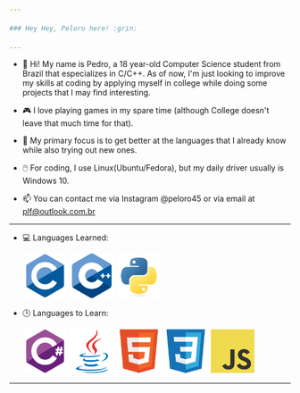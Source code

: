 ```yaml
---

### Hey Hey, Peloro here! :grin:

---
```



- 🔭 Hi! My name is Pedro, a 18 year-old Computer Science student from Brazil that especializes in C/C++. As of now, I'm just looking to improve my skills at coding by applying myself in college while doing some projects that I may find interesting.

- 🎮 I love playing games in my spare time (although College doesn't leave that much time for that).

- 🌱 My primary focus is to get better at the languages that I already know while also trying out new ones.

- 🖱️ For coding, I use Linux(Ubuntu/Fedora), but my daily driver usually is Windows 10.

- 📫 You can contact me via Instagram @peloro45 or via email at plf@outlook.com.br


---


- 💻 Languages Learned:

  <img src="https://github.com/devicons/devicon/blob/master/icons/c/c-original.svg" width="80" height="80"> <img src="https://github.com/devicons/devicon/blob/master/icons/cplusplus/cplusplus-original.svg" width="80" height="80"> <img src="https://github.com/devicons/devicon/blob/master/icons/python/python-original.svg" width="80" height="80">

- 🕒 Languages to Learn:

  <img src="https://github.com/devicons/devicon/blob/master/icons/csharp/csharp-original.svg" width="80" height="80"> <img src="https://github.com/devicons/devicon/blob/master/icons/java/java-original.svg" width="80" height="80"> <img src="https://github.com/devicons/devicon/blob/master/icons/html5/html5-original.svg" width="80" height="80"> <img src="https://github.com/devicons/devicon/blob/master/icons/css3/css3-original.svg" width="80" height="80"> <img src="https://github.com/devicons/devicon/blob/master/icons/javascript/javascript-original.svg" width="80" height="80">
  
---

